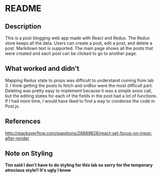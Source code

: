 # README

## Description
This is a post blogging web app made with React and Redux.  The Redux store keeps all the data.  Users can create a post, edit a post, and delete a post.  Markdown text is supported.  The main page shows all the posts that were created and each post can be clicked to go to another page.  

## What worked and didn't

Mapping Redux state to props was difficult to understand coming from lab 3.  I think getting the posts to fetch and onBlur were the most difficult part.  Deleting was pretty easy to implement because it was a simple axios call, but the editing states for each of the fields in the post had a lot of functions.  If I had more time, I would have liked to find a way to condense the code in Post.js.

## References
http://stackoverflow.com/questions/28889826/react-set-focus-on-input-after-render


## Note on Styling
**Tim said I don't have to do styling for this lab so sorry for the temporary atrocious style!! It's ugly I know**
